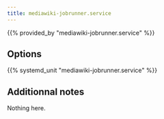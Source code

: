 ```yaml
---
title: mediawiki-jobrunner.service
---
```


{{% provided_by "mediawiki-jobrunner.service" %}}

## Options

{{% systemd_unit "mediawiki-jobrunner.service" %}}

## Additionnal notes

Nothing here.
